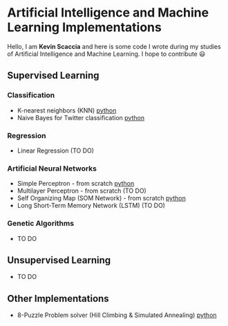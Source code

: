 # Artificial Intelligence and Machine Learning Implementations
Hello, I am **Kevin Scaccia** and here is some code I wrote during my studies of  Artificial Intelligence and Machine Learning. 
I hope to contribute  :smiley:

## Supervised Learning
### Classification 
-  K-nearest neighbors (KNN) [python](supervised_learning/classifiers/knn)
-  Naive Bayes for Twitter classification [python](supervised_learning/classifiers/naive_bayes)
### Regression 
-  Linear Regression (TO DO)
### Artificial Neural Networks
- Simple Perceptron - from scratch [python](neural_networks/Perceptron/Perceptron.ipynb)
- Multilayer Perceptron - from scratch (TO DO)
- Self Organizing Map (SOM Network) - from scratch [python](neural_networks/SOM_Network/SOM_Network.ipynb)
- Long Short-Term Memory Network (LSTM) (TO DO)
### Genetic Algorithms
- TO DO
## Unsupervised Learning
- TO DO
## Other Implementations
-  8-Puzzle Problem solver (Hill Climbing & Simulated Annealing) [python](other/8_puzzle_problem/)
